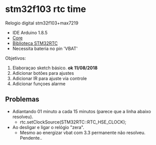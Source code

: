 # stm32f103 rtc time

Relogio digital stm32f103+max7219
- IDE Arduino 1.8.5
- [Core](https://github.com/stm32duino/Arduino_Core_STM32)
- [Biblioteca STM32RTC](https://github.com/stm32duino/STM32RTC)
- Necessita bateria no pin 'VBAT'

Objetivos:
1. Elaboraçao sketch básico. **ok 11/08/2018**
2. Adicionar botões para ajustes
3. Adicionar IR para ajuste via controle
4. Adicionar funçoes alarme

## Problemas
- Adiantando 01 minuto a cada 15 minutos (parece que a linha abaixo resolveu).
  - rtc.setClockSource(STM32RTC::RTC_HSE_CLOCK);
- Ao desligar e ligar o relógio "zera".
  - Mesmo ao energizar vbat com 3.3 permanente não resolveu. Pendente..

